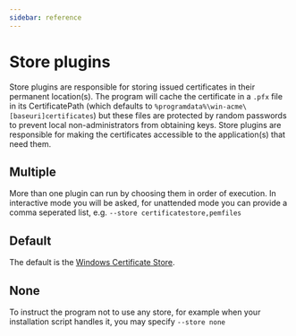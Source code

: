 ```yaml
---
sidebar: reference
---
```


# Store plugins
Store plugins are responsible for storing issued certificates in their permanent 
location(s). The program will cache the certificate in a `.pfx` file in its 
CertificatePath (which defaults to `%programdata%\win-acme\[baseuri]certificates`) but 
these files are protected by random passwords to prevent local non-administrators 
from obtaining keys. Store plugins are responsible for making the certificates 
accessible to the application(s) that need them.

## Multiple
More than one plugin can run by choosing them in order of execution. In interactive 
mode you will be asked, for unattended mode you can provide a comma seperated list, 
e.g. `--store certificatestore,pemfiles`

## Default
The default is the [Windows Certificate Store](/reference/plugins/store/certificatestore).

## None
To instruct the program not to use any store, for example when your installation 
script handles it, you may specify `--store none`